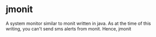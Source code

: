 jmonit
======

A system monitor similar to monit written in java. As at the time of this writing, you can't send sms alerts from monit. Hence, jmonit
